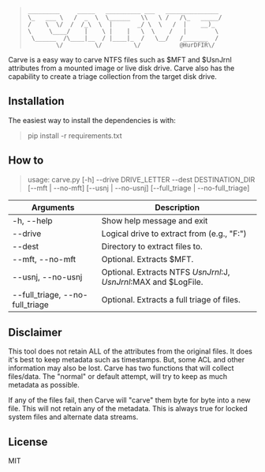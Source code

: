 
>     _________     _____   __________ ___   _______________ 
>     \_   ___ \   /  _  \  \______   \\   \ /   /\_   _____/
>     /    \  \/  /  /_\  \  |       _/ \  \   /  |    __)_  
>     \     \____/    |    \ |    |   \  \    /   |        \ 
>      \______  /\____|__  / |____|_  /   \__/   /_______  / 
>             \/         \/         \/           @HurDFIR\/ 

Carve is a easy way to carve NTFS files such as $MFT and $UsnJrnl attributes from a mounted image or live disk drive. Carve also has the capability to create a triage collection from the target disk drive.  

## Installation

The easiest way to install the dependencies is with:
> pip install -r requirements.txt

## How to
> usage: carve.py [-h] --drive DRIVE_LETTER --dest DESTINATION_DIR [--mft | --no-mft] [--usnj | --no-usnj]
                [--full_triage | --no-full_triage]

Arguments | Description
--- | ---
-h, --help | Show help message and exit
--drive | Logical drive to extract from (e.g., "F:")
--dest | Directory to extract files to.
--mft, --no-mft | Optional. Extracts $MFT.
--usnj, --no-usnj | Optional. Extracts NTFS $UsnJrnl:$J, $UsnJrnl:$MAX and $LogFile.
--full_triage, --no-full_triage | Optional. Extracts a full triage of files.

## Disclaimer

This tool does not retain ALL of the attributes from the original files. It does it's best to keep metadata such as timestamps. But, some ACL and other information may also be lost. Carve has two functions that will collect files/data. The "normal" or default attempt, will try to keep as much metadata as possible. 

If any of the files fail, then Carve will "carve" them byte for byte into a new file. This will not retain any of the metadata. This is always true for locked system files and alternate data streams. 

## License

MIT
